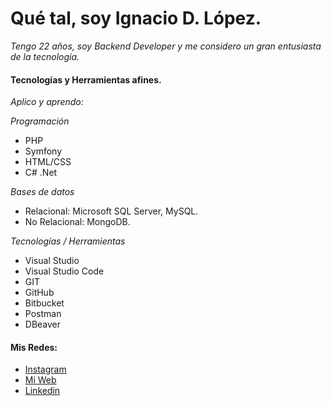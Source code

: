 # Qué tal, soy Ignacio D. López.

_Tengo 22 años, soy Backend Developer y me considero un gran entusiasta de la tecnología._

#### Tecnologías y Herramientas afines. 

_Aplico y aprendo:_

_Programación_
* PHP
* Symfony
* HTML/CSS
* C# .Net

_Bases de datos_
* Relacional: Microsoft SQL Server, MySQL.
* No Relacional: MongoDB.

_Tecnologías / Herramientas_
* Visual Studio 
* Visual Studio Code
* GIT
* GitHub
* Bitbucket
* Postman
* DBeaver


#### Mis Redes:

* [Instagram](https://www.instagram.com/ignaciodlopez/)
* [Mi Web](https://ignaciodlopez.com/) 
* [Linkedin](https://www.linkedin.com/in/ignaciol%C3%B3pez/)

